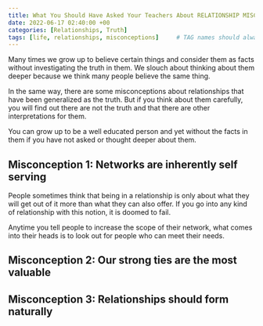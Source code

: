```yaml
---
title: What You Should Have Asked Your Teachers About RELATIONSHIP MISCONCEPTIONS
date: 2022-06-17 02:40:00 +00
categories: [Relationships, Truth]
tags: [life, relationships, misconceptions]     # TAG names should always be lowercase
---
```


Many times we grow up to believe certain things and consider them as facts without investigating the truth in them. We slouch about thinking about them deeper because we think many people believe the same thing.

In the same way, there are some misconceptions about relationships that have been generalized as the truth. But if you think about them carefully, you will find out there are not the truth and that there are other interpretations for them.

You can grow up to be a well educated person and yet without the facts in them if you have not asked or thought deeper about them.

## Misconception 1: Networks are inherently self serving

People sometimes think that being in a relationship is only about what they will get out of it more than what they can also offer. If you go into any kind of relationship with this notion, it is doomed to fail. 

Anytime you tell people to increase the scope of their network, what comes into their heads is to look out for people who can meet their needs. 

## Misconception 2: Our strong ties are the most valuable

## Misconception 3: Relationships should form naturally


